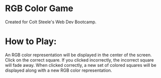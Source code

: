 # RGB Color Game

Created for Colt Steele's Web Dev Bootcamp. 

# How to Play:

An RGB color representation will be displayed in the center of the screen. Click on the correct square. If you clicked incorrectly, the incorrect square will fade away. When clicked correctly, a new set of colored squares will be displayed along with a new RGB color representation.
